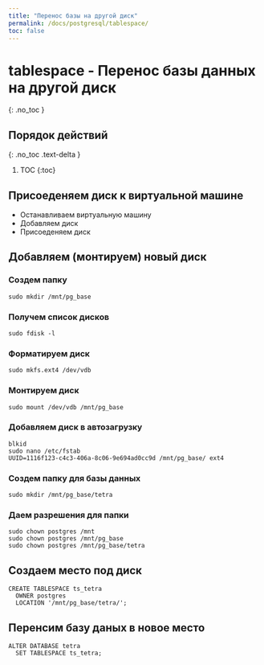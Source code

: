 ```yaml
---
title: "Перенос базы на другой диск"
permalink: /docs/postgresql/tablespace/
toc: false
---
```


# tablespace - Перенос базы данных на другой диск
{: .no_toc }

## Порядок действий
{: .no_toc .text-delta }

1. TOC
{:toc}

## Присоеденяем диск к виртуальной машине

- Останавливаем виртуальную машину
- Добавляем диск
- Присоеденяем диск

## Добавляем (монтируем) новый диск

### Создем папку
```
sudo mkdir /mnt/pg_base
```

### Получем список дисков
```
sudo fdisk -l
```

### Форматируем диск
```
sudo mkfs.ext4 /dev/vdb
```

### Монтируем диск
```
sudo mount /dev/vdb /mnt/pg_base
```

### Добавляем диск в автозагрузку
```
blkid
sudo nano /etc/fstab
UUID=1116f123-c4c3-406a-8c06-9e694ad0cc9d /mnt/pg_base/ ext4
```

### Создем папку для базы данных
```
sudo mkdir /mnt/pg_base/tetra
```

### Даем разрешения для папки
```
sudo chown postgres /mnt
sudo chown postgres /mnt/pg_base
sudo chown postgres /mnt/pg_base/tetra
```

## Создаем место под диск
```
CREATE TABLESPACE ts_tetra
  OWNER postgres
  LOCATION '/mnt/pg_base/tetra/';
```

## Перенсим базу даных в новое место
```
ALTER DATABASE tetra
  SET TABLESPACE ts_tetra;
```
